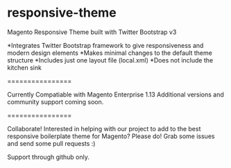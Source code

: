 responsive-theme
================

Magento Responsive Theme built with Twitter Bootstrap v3

*Integrates Twitter Bootstrap framework to give responsiveness and modern design elements
*Makes minimal changes to the default theme structure
*Includes just one layout file (local.xml)
*Does not include the kitchen sink

================

Currently Compatiable with Magento Enterprise 1.13
Additional versions and community support coming soon.

================

Collaborate! Interested in helping with our project to add to the best responsive boilerplate theme for Magento?
Please do! Grab some issues and send some pull requests :)

Support through github only.

